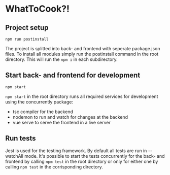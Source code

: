 # WhatToCook?!

## Project setup
```
npm run postinstall
```
The project is splitted into back- and frontend with seperate package.json files. To install all modules simply run the postinstall command in the root directory. This will run the ``npm i`` in each subdirectory.

## Start back- and frontend for development
```
npm start
```
``npm start`` in the root directory runs all required services for development using the concurrently package:
- tsc compiler for the backend
- nodemon to run and watch for changes at the backend
- vue serve to serve the frontend in a live server


## Run tests
Jest is used for the testing framework. By default all tests are run in --watchAll mode. 
It's possible to start the tests concurrently for the back- and frontend by calling ``npm test`` in the root directory or only for either one by calling ``npm test`` in the corrisponding directory.